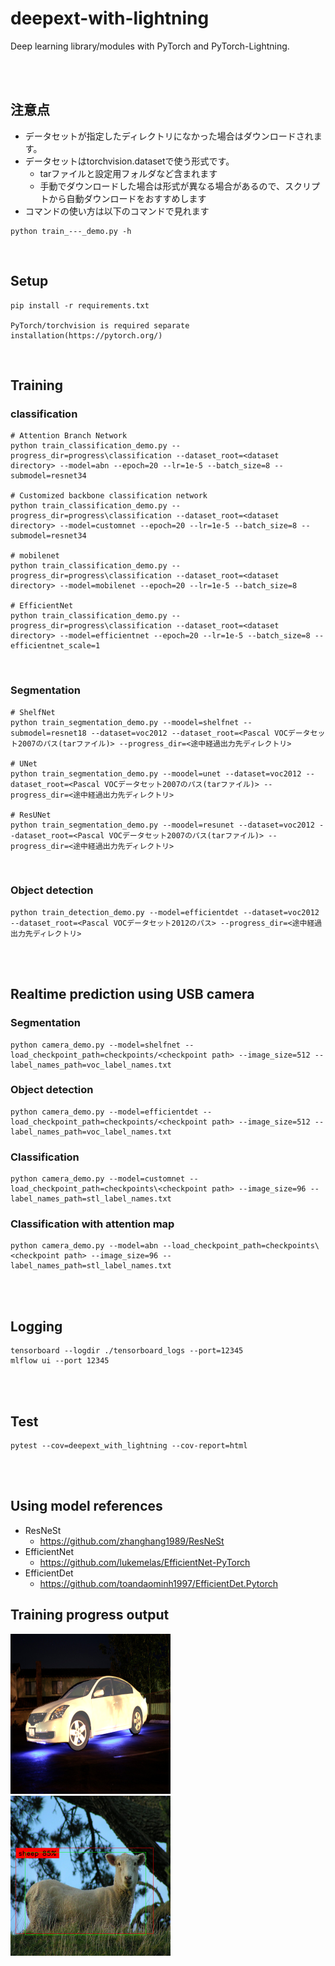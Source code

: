 # deepext-with-lightning
Deep learning library/modules with PyTorch and PyTorch-Lightning.

<br/><br/>

## 注意点
- データセットが指定したディレクトリになかった場合はダウンロードされます。
- データセットはtorchvision.datasetで使う形式です。
    - tarファイルと設定用フォルダなど含まれます
    - 手動でダウンロードした場合は形式が異なる場合があるので、スクリプトから自動ダウンロードをおすすめします
- コマンドの使い方は以下のコマンドで見れます
```
python train_---_demo.py -h
```
<br/>

## Setup
```
pip install -r requirements.txt

PyTorch/torchvision is required separate installation(https://pytorch.org/)
```

<br/>

## Training
### classification
```
# Attention Branch Network
python train_classification_demo.py --progress_dir=progress\classification --dataset_root=<dataset directory> --model=abn --epoch=20 --lr=1e-5 --batch_size=8 --submodel=resnet34

# Customized backbone classification network
python train_classification_demo.py --progress_dir=progress\classification --dataset_root=<dataset directory> --model=customnet --epoch=20 --lr=1e-5 --batch_size=8 --submodel=resnet34

# mobilenet
python train_classification_demo.py --progress_dir=progress\classification --dataset_root=<dataset directory> --model=mobilenet --epoch=20 --lr=1e-5 --batch_size=8

# EfficientNet
python train_classification_demo.py --progress_dir=progress\classification --dataset_root=<dataset directory> --model=efficientnet --epoch=20 --lr=1e-5 --batch_size=8 --efficientnet_scale=1 
```
<br/>

### Segmentation
```
# ShelfNet
python train_segmentation_demo.py --moodel=shelfnet --submodel=resnet18 --dataset=voc2012 --dataset_root=<Pascal VOCデータセット2007のパス(tarファイル)> --progress_dir=<途中経過出力先ディレクトリ> 

# UNet
python train_segmentation_demo.py --moodel=unet --dataset=voc2012 --dataset_root=<Pascal VOCデータセット2007のパス(tarファイル)> --progress_dir=<途中経過出力先ディレクトリ> 

# ResUNet
python train_segmentation_demo.py --moodel=resunet --dataset=voc2012 --dataset_root=<Pascal VOCデータセット2007のパス(tarファイル)> --progress_dir=<途中経過出力先ディレクトリ> 
```

<br/>

### Object detection
```
python train_detection_demo.py --model=efficientdet --dataset=voc2012 --dataset_root=<Pascal VOCデータセット2012のパス> --progress_dir=<途中経過出力先ディレクトリ>
```



<br/><br/>


## Realtime prediction using USB camera
### Segmentation
```
python camera_demo.py --model=shelfnet --load_checkpoint_path=checkpoints/<checkpoint path> --image_size=512 --label_names_path=voc_label_names.txt
```

### Object detection
```
python camera_demo.py --model=efficientdet --load_checkpoint_path=checkpoints/<checkpoint path> --image_size=512 --label_names_path=voc_label_names.txt
```

### Classification
```
python camera_demo.py --model=customnet --load_checkpoint_path=checkpoints\<checkpoint path> --image_size=96 --label_names_path=stl_label_names.txt
```

### Classification with attention map
```
python camera_demo.py --model=abn --load_checkpoint_path=checkpoints\<checkpoint path> --image_size=96 --label_names_path=stl_label_names.txt
```

<br/><br/>


## Logging
```
tensorboard --logdir ./tensorboard_logs --port=12345
mlflow ui --port 12345
```

<br/><br/>

## Test
```
pytest --cov=deepext_with_lightning --cov-report=html
```

<br/><br/>

## Using model references
- ResNeSt
    - https://github.com/zhanghang1989/ResNeSt
- EfficientNet
    - https://github.com/lukemelas/EfficientNet-PyTorch
- EfficientDet
    - https://github.com/toandaominh1997/EfficientDet.Pytorch

## Training progress output
<img src="imgs/segmentation_progress.png" width="256" />
<img src="imgs/detection_progress.png" width="256" />